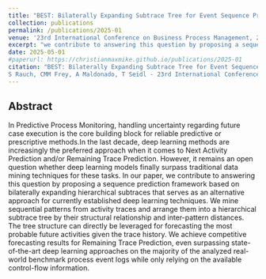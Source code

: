```yaml
---
title: "BEST: Bilaterally Expanding Subtrace Tree for Event Sequence Prediction"
collection: publications
permalink: /publications/2025-01
venue: '23rd International Conference on Business Process Management, 2025'
excerpt: "we contribute to answering this question by proposing a sequence prediction framework based on bilaterally expanding hierarchical subtraces that serves as an alternative approach for currently established deep learning techniques."
date: 2025-05-01
#paperurl: https://christianmaxmike.github.io/publications/2025-01
citation: "BEST: Bilaterally Expanding Subtrace Tree for Event Sequence Prediction
S Rauch, CMM Frey, A Maldonado, T Seidl - 23rd International Conference on Business Process Management, 2025<br/>"
---
```


## Abstract
In Predictive Process Monitoring, handling uncertainty regarding future case execution is the core building 
block for reliable predictive or prescriptive methods.In the last decade, deep learning methods are increasingly 
the preferred approach when it comes to Next Activity Prediction and/or Remaining Trace Prediction. However, 
it remains an open question whether deep learning models finally surpass traditional data mining techniques 
for these tasks. In our paper, we contribute to answering this question by proposing a sequence prediction 
framework based on bilaterally expanding hierarchical subtraces that serves as an alternative approach for 
currently established deep learning techniques. We mine sequential patterns from activity traces and arrange 
them into a hierarchical subtrace tree by their structural relationship and inter-pattern distances. The tree 
structure can directly be leveraged for forecasting the most probable future activities given the trace history. 
We achieve competitive forecasting results for Remaining Trace Prediction, even surpassing state-of-the-art deep 
learning approaches on the majority of the analyzed real-world benchmark process event logs while only relying on 
the available control-flow information.

